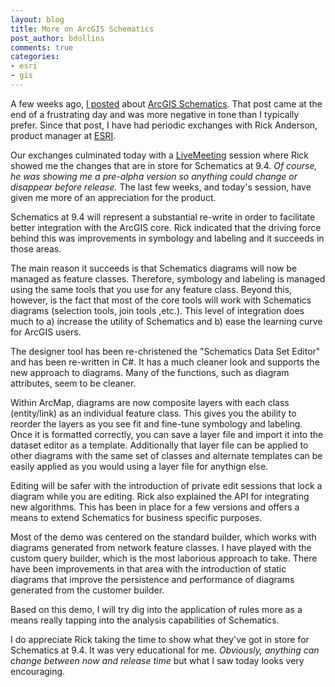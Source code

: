 ```yaml
---
layout: blog
title: More on ArcGIS Schematics
post_author: bdollins
comments: true
categories:
- esri
- gis
---
```


A few weeks ago, <a href="http://geobabble.wordpress.com/2009/03/12/and-now-for-something-completely-different-arcgis-schematics/">I posted</a> about <a href="http://www.esri.com/software/arcgis/extensions/schematics/index.html">ArcGIS Schematics</a>. That post came at the end of a frustrating day and was more negative in tone than I typically prefer. Since that post, I have had periodic exchanges with Rick Anderson, product manager at <a href="http://www.esri.com">ESRI</a>.<!--more-->

Our exchanges culminated today with a <a href="http://office.microsoft.com/en-us/livemeeting/default.aspx?ofcresset=1">LiveMeeting</a> session where Rick showed me the changes that are in store for Schematics at 9.4. <em>Of course, he was showing me a pre-alpha version so anything could change or disappear before release.</em> The last few weeks, and today's session, have given me more of an appreciation for the product. 

Schematics at 9.4 will represent a substantial re-write in order to facilitate better integration with the ArcGIS core. Rick indicated that the driving force behind this was improvements in symbology and labeling and it succeeds in those areas.

The main reason it succeeds is that Schematics diagrams will now be managed as feature classes. Therefore, symbology and labeling is managed using the same tools that you use for any feature class. Beyond this, however, is the fact that most of the core tools will work with Schematics diagrams (selection tools, join tools ,etc.). This level of integration does much to a) increase the utility of Schematics and b) ease the learning curve for ArcGIS users.

The designer tool has been re-christened the "Schematics Data Set Editor" and has been re-written in C#. It has a much cleaner look and supports the new approach to diagrams. Many of the functions, such as diagram attributes, seem to be cleaner.

Within ArcMap, diagrams are now composite layers with each class (entity/link) as an individual feature class. This gives you the ability to reorder the layers as you see fit and fine-tune symbology and labeling. Once it is formatted correctly, you can save a layer file and import it into the dataset editor as a template. Additionally that layer file can be applied to other diagrams with the same set of classes and alternate templates can be easily applied as you would using a layer file for anythign else.

Editing will be safer with the introduction of private edit sessions that lock a diagram while you are editing. Rick also explained the API for integrating new algorithms. This has been in place for a few versions and offers a means to extend Schematics for business specific purposes. 

Most of the demo was centered on the standard builder, which works with diagrams generated from network feature classes. I have played with the custom query builder, which is the most laborious approach to take. There have been improvements in that area with the introduction of static diagrams that improve the persistence and performance of diagrams generated from the customer builder.

Based on this demo, I will try dig into the application of rules more as a means really tapping into the analysis capabilities of Schematics.

I do appreciate Rick taking the time to show what they've got in store for Schematics at 9.4. It was very educational for me. <em>Obviously, anything can change between now and release time </em>but what I saw today looks very encouraging.